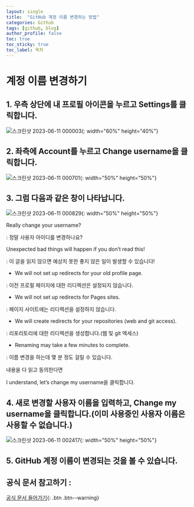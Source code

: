 ```yaml
---
layout: single
title:  "GitHub 계정 이름 변경하는 방법"
categories: Github
tags: [github, blog]
author_profile: false
toc: true
toc_sticky: true
toc_label: 목차
---
```


# 계정 이름 변경하기

## 1. 우측 상단에 내 프로필 아이콘을 누르고 Settings를 클릭합니다.

![스크린샷 2023-06-11 000003](https://github.com/YOUSUBEEN/YOUSUBEEN/assets/130339188/cb0c5f33-232f-4483-b12d-f07632fee439){: width="60%" height="40%"}


## 2. 좌측에 Account를 누르고 Change username을 클릭합니다.

![스크린샷 2023-06-11 000701](https://github.com/YOUSUBEEN/YOUSUBEEN/assets/130339188/0e347f0d-9991-4259-a319-30913b17f0ac){: width="50%" height="50%"}

## 3. 그럼 다음과 같은 창이 나타납니다.

![스크린샷 2023-06-11 000829](https://github.com/YOUSUBEEN/YOUSUBEEN/assets/130339188/a783e868-15c6-467c-86f2-26755cebe3f7){: width="50%" height="50%"}

Really change your username?

: 정말 사용자 아이디를 변경하나요?

Unexpected bad things will happen if you don’t read this! 

: 이 글을 읽지 않으면 예상치 못한 좋지 않은 일이 발생할 수 있습니다!

- We will not set up redirects for your old profile page.

: 이전 프로필 페이지에 대한 리디렉션은 설정되지 않습니다.

- We will not set up redirects for Pages sites.

: 페이지 사이트에는 리디렉션을 설정하지 않습니다.

- We will create redirects for your repositories (web and git access).

: 리포리토리에 대한 리디렉션을 생성합니다.(웹 및 git 엑세스)

- Renaming may take a few minutes to complete.

: 이름 변경을 하는데  몇 분 정도 걸릴 수 있습니다.

내용을 다 읽고 동의한다면 

I understand, let’s change my username을 클릭합니다.

## 4. 새로 변경할 사용자 이름을 입력하고, Change my username을 클릭합니다.(이미 사용중인 사용자 이름은 사용할 수 없습니다.)

![스크린샷 2023-06-11 002417](https://github.com/YOUSUBEEN/YOUSUBEEN/assets/130339188/522b34ba-0e6f-4e55-ac34-1defdcde3eb0){: width="50%" height="50%"}

## 5. GitHub 계정 이름이 변경되는 것을 볼 수 있습니다.

## 공식 문서 참고하기 :

[공식 문서 들어가기](https://docs.github.com/en/account-and-profile/setting-up-and-managing-your-personal-account-on-github/managing-personal-account-settings/changing-your-github-username){: .btn .btn--warning}
